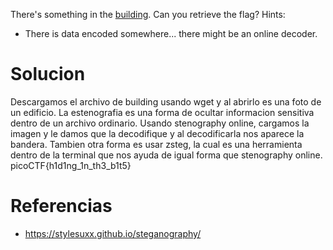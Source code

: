 There's something in the [building](https://jupiter.challenges.picoctf.org/static/011955b303f293d60c8116e6a4c5c84f/buildings.png). Can you retrieve the flag?
Hints:
- There is data encoded somewhere... there might be an online decoder.
# Solucion
Descargamos el archivo de building usando wget y al abrirlo es una foto de un edificio.
La estenografia es una forma de ocultar informacion sensitiva dentro de un archivo ordinario.
Usando stenography online, cargamos la imagen y le damos que la decodifique y al decodificarla nos aparece la bandera.
Tambien otra forma es usar zsteg, la cual es una herramienta dentro de la terminal que nos ayuda de igual forma que stenography online.
picoCTF{h1d1ng_1n_th3_b1t5}
# Referencias
- https://stylesuxx.github.io/steganography/
